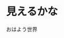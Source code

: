 <!DOCTYPE html>
<html lang="ja">
<head>
<title>テスト表示</title>
</head>
<body>
<h1>見えるかな</h1>
<p>おはよう世界</p>
</body>
</html>
